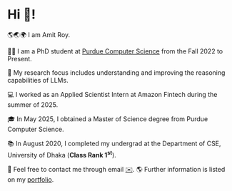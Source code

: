# Hi 👋!

🌎🌏🌍 I am Amit Roy.

👨‍🎓 I am a PhD student at [Purdue Computer Science](https://www.cs.purdue.edu/) from the Fall 2022 to Present.

🧐 My research focus includes understanding and improving the reasoning capabilities of LLMs.

💻 I worked as an Applied Scientist Intern at Amazon Fintech during the summer of 2025.

🎓 In May 2025, I obtained a Master of Science degree from Purdue Computer Science.

📚 In August 2020, I completed my undergrad at the Department of CSE, University of Dhaka (**Class Rank 1<sup>st</sup>**).

📧 Feel free to contact me through email [✉️](mailto:roy206@purdue.edu). 🌎 Further information is listed on my [portfolio](https://amitroy7781.github.io/).
